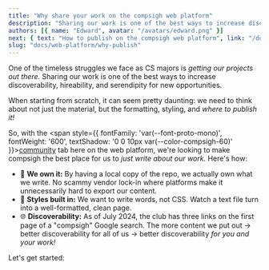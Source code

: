 ```yaml
---
title: "Why share your work on the compsigh web platform"
description: "Sharing our work is one of the best ways to increase discoverability, hirability, and serendipity for new opportunities. Here's how the compsigh web platform makes it easier to get started."
authors: [{ name: "Edward", avatar: "/avatars/edward.png" }]
next: { text: "How to publish on the compsigh web platform", link: "/docs/web-platform/how-to-publish" }
slug: "docs/web-platform/why-publish"
---
```


One of the timeless struggles we face as <CasePreserver>CS</CasePreserver> majors is *getting our projects out there.* Sharing our work is one of the best ways to increase discoverability, hireability, and serendipity for new opportunities.

When starting from scratch, it can seem pretty daunting: we need to think about not just the material, but the formatting, styling, and *where to publish it!*

So, with the <span style={{ fontFamily: 'var(--font-proto-mono)', fontWeight: '600', textShadow: '0 0 10px var(--color-compsigh-60)' }}>[community](/community)</span> tab here on the web platform, we're looking to make compsigh the best place for us to *just write about our work.* Here's how:

- 🔑 **We own it:** By having a local copy of the repo, we actually own what we write. No scammy vendor lock-in where platforms make it unnecessarily hard to export our content.
- 💅 **Styles built in:** We want to write words, not <CasePreserver>CSS</CasePreserver>. Watch a text file turn into a well-formatted, clean page.
- 🌐 **Discoverability:** As of <CasePreserver>July</CasePreserver> 2024, the club has three links on the first page of a "compsigh" <CasePreserver>Google</CasePreserver> search. The more content we put out → better discoverability for all of us → better discoverability *for you and your work!*

Let's get started:
